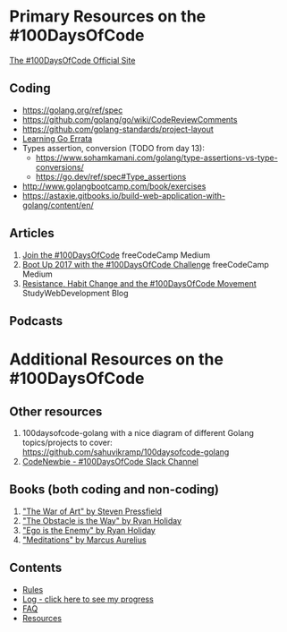 # Primary Resources on the #100DaysOfCode

[The #100DaysOfCode Official Site](http://100daysofcode.com/)

## Coding
- https://golang.org/ref/spec
- https://github.com/golang/go/wiki/CodeReviewComments
- https://github.com/golang-standards/project-layout
- [Learning Go Errata](https://www.oreilly.com/catalog/errata.csp?isbn=0636920342373)
- Types assertion, conversion (TODO from day 13):
  - https://www.sohamkamani.com/golang/type-assertions-vs-type-conversions/
  - https://go.dev/ref/spec#Type_assertions
- http://www.golangbootcamp.com/book/exercises
- https://astaxie.gitbooks.io/build-web-application-with-golang/content/en/

## Articles
1. [Join the #100DaysOfCode](https://medium.freecodecamp.com/join-the-100daysofcode-556ddb4579e4) freeCodeCamp Medium
2. [Boot Up 2017 with the #100DaysOfCode Challenge](https://medium.freecodecamp.com/start-2017-with-the-100daysofcode-improved-and-updated-18ce604b237b) freeCodeCamp Medium 
3. [Resistance, Habit Change and the #100DaysOfCode Movement](https://studywebdevelopment.com/100-days-of-code.html) StudyWebDevelopment Blog

## Podcasts

# Additional Resources on the #100DaysOfCode

## Other resources
1. 100daysofcode-golang with a nice diagram of different Golang topics/projects to cover: https://github.com/sahuvikramp/100daysofcode-golang
1. [CodeNewbie - #100DaysOfCode Slack Channel](https://codenewbie.typeform.com/to/uwsWlZ)

## Books (both coding and non-coding)

1. ["The War of Art" by Steven Pressfield](http://www.goodreads.com/book/show/1319.The_War_of_Art)
2. ["The Obstacle is the Way" by Ryan Holiday](http://www.goodreads.com/book/show/18668059-the-obstacle-is-the-way?ac=1&from_search=true)
3. ["Ego is the Enemy" by Ryan Holiday](http://www.goodreads.com/book/show/27036528-ego-is-the-enemy?from_search=true&search_version=service)
4. ["Meditations" by Marcus Aurelius](https://www.goodreads.com/book/show/662925.Meditations)

## Contents
* [Rules](rules.md)
* [Log - click here to see my progress](log.md)
* [FAQ](FAQ.md)
* [Resources](resources.md)
